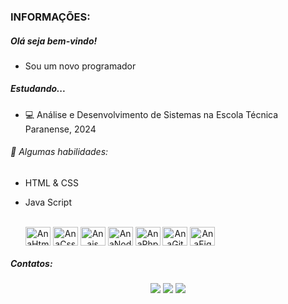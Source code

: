 <h3>INFORMAÇÕES:</h3>

##### Olá seja bem-vindo!

- Sou um novo programador

##### Estudando...

- 💻 Análise e Desenvolvimento de Sistemas na Escola Técnica Paranense, 2024

###### 🚀 Algumas habilidades: 

- HTML & CSS
- Java Script

  <div style="display: inline-block" align="center"></br>
  <img align="center" alt="AnaHtml" height="30" width="40" src="https://cdn.jsdelivr.net/gh/devicons/devicon/icons/html5/html5-original-wordmark.svg" />
  <img align="center" alt="AnaCss" height="30" width="40" src="https://cdn.jsdelivr.net/gh/devicons/devicon/icons/css3/css3-original-wordmark.svg" />
  <img align="center" alt="Anajs" height="30" width="40" src="https://cdn.jsdelivr.net/gh/devicons/devicon/icons/javascript/javascript-original.svg" />
  <img align="center" alt="AnaNodejs" height="30" width="40" src="https://cdn.jsdelivr.net/gh/devicons/devicon/icons/nodejs/nodejs-original.svg" />
  <img align="center" alt="AnaPhp" height="30" width="40" src="https://cdn.jsdelivr.net/gh/devicons/devicon/icons/php/php-original.svg" />
  <img align="center" alt="AnaGit" height="30" width="40" src="https://cdn.jsdelivr.net/gh/devicons/devicon/icons/git/git-original.svg" />
  <img align="center" alt="AnaFigma" height="30" width="40" src="https://cdn.jsdelivr.net/gh/devicons/devicon/icons/figma/figma-original.svg" /></br> 
</div>

##### Contatos:
<div align="center">
<a href="https://www.instagram.com/melluzzimiguelmendes/" target="_blank"><img src="https://img.shields.io/badge/-Instagram-%23E4405F?style=for-the-badge&logo=instagram&logoColor=white" target="_blank"></a>
<a href = "mailto:mmendesmelluzzi@gmail.com"><img src="https://img.shields.io/badge/Gmail-D14836?style=for-the-badge&logo=gmail&logoColor=white" target="_blank"></a>
<a href="https://www.linkedin.com/in/" target="_blank"><img src="https://img.shields.io/badge/-LinkedIn-%230077B5?style=for-the-badge&logo=linkedin&logoColor=white" target="_blank"></a>   
</div> 
